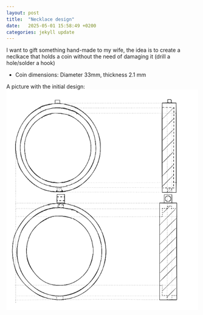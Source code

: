 ```yaml
---
layout: post
title:  "Necklace design"
date:   2025-05-01 15:58:49 +0200
categories: jekyll update
---
```

I want to gift something hand-made to my wife, the idea is to create a neclkace that holds a coin without the need of damaging it (drill a hole/solder a hook) 

* Coin dimensions: Diameter 33mm, thickness 2.1 mm

A picture with the initial design:
![My initial design](/assets/images/Excalidraw-Design.png)

